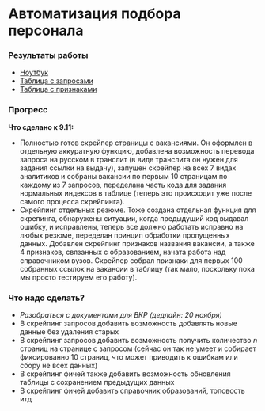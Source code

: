 # Автоматизация подбора персонала 

### Результаты работы

- [Ноутбук](https://github.com/aefrt/automatization-recruiting/blob/main/scraping.ipynb)
- [Таблица с запросами](https://github.com/aefrt/automatization-recruiting/blob/main/resumes_all.csv)
- [Таблица с признаками](https://github.com/aefrt/automatization-recruiting/blob/main/resumes_features.csv)

### Прогресс

**Что сделано к 9.11:**

- Полностью готов скрейпер страницы с вакансиями. Он оформлен в отдельную аккуратную функцию, добавлена возможность перевода запроса на русском в транслит (в виде транслита он нужен для задания ссылки на выдачу), запущен скрейпер на всех 7 видах аналитиков и собраны вакансии по первым 10 страницам по каждому из 7 запросов, переделана часть кода для задания нормальных индексов в таблице (теперь это происходит уже после самого процесса скрейпинга).
- Скрейпинг отдельных резюме. Тоже создана отдельная функция для скрепинга, обнаружены ситуации, когда предыдущий код выдавал ошибку, и исправлены, теперь все должно работать исправно на любых резюме, переделан принцип обработки пропущенных данных. Добавлен скрейпинг признаков названия вакансии, а также 4 признаков, связанных с образованием, начата работа над справочником вузов. Скрейпер собрал признаки для первых 100 собранных ссылок на вакансии в таблицу (так мало, поскольку пока мы просто тестируем его работу). 

### Что надо сделать?

- *Разобраться с документами для ВКР (дедлайн: 20 ноября)*
- В скрейпинг запросов добавить возможность добавлять новые данные без удаления старых
- В скрейпинг запросов добавить возможность получить количество $n$ страниц на странице с запросом (сейчас он так не умеет и собирает фиксированно 10 страниц, что может приводить к ошибкам или сбору не всех данных)
- В скрейпинг фичей также добавить возможность обновления таблицы с сохранением предыдущих данных
- В скрейпинг фичей добавить справочник образований, топовость итд
